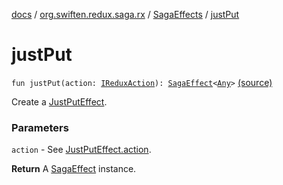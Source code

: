 [docs](../../index.md) / [org.swiften.redux.saga.rx](../index.md) / [SagaEffects](index.md) / [justPut](./just-put.md)

# justPut

`fun justPut(action: `[`IReduxAction`](../../org.swiften.redux.core/-i-redux-action.md)`): `[`SagaEffect`](../../org.swiften.redux.saga.common/-saga-effect/index.md)`<`[`Any`](https://kotlinlang.org/api/latest/jvm/stdlib/kotlin/-any/index.html)`>` [(source)](https://github.com/protoman92/KotlinRedux/tree/master/common/common-rx-saga/src/main/kotlin/org/swiften/redux/saga/rx/SagaEffects.kt#L68)

Create a [JustPutEffect](../-just-put-effect/index.md).

### Parameters

`action` - See [JustPutEffect.action](../-just-put-effect/action.md).

**Return**
A [SagaEffect](../../org.swiften.redux.saga.common/-saga-effect/index.md) instance.

